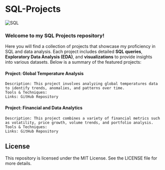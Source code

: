 # SQL-Projects


![SQL](https://github.com/user-attachments/assets/23ff1697-767a-4ed6-8f28-e67e4e2bf757)




### Welcome to my SQL Projects repository!

Here you will find a collection of projects that showcase my proficiency in SQL and data analysis. Each project includes detailed **SQL queries**, **Exploratory Data Analysis (EDA)**, and **visualizations** to provide insights into various datasets. Below is a summary of the featured projects:

#### Project: Global Temperature Analysis
    Description: This project involves analyzing global temperatures data to identify trends, anomalies, and patterns over time.
    Tools & Techniques: 
    Links: GitHub Repository  


#### Project: Financial and Data Analytics
    Description: This project combines a variety of financial metrics such as volatility, price growth, volume trends, and portfolio analysis.
    Tools & Techniques: 
    Links: GitHub Repository  


    

## License

This repository is licensed under the MIT License. See the LICENSE file for more details.
